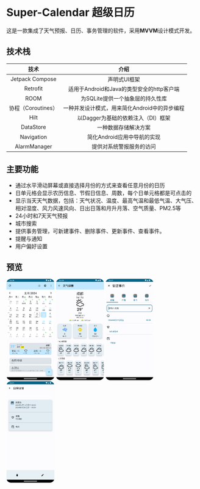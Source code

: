# Super-Calendar 超级日历

这是一款集成了天气预报、日历、事务管理的软件，采用**MVVM**设计模式开发。

## 技术栈

|        技术        |                     介绍                      |
| :----------------: | :-------------------------------------------: |
|  Jetpack Compose   |                 声明式UI框架                  |
|      Retrofit      |   适用于Android和Java的类型安全的http客户端   |
|        ROOM        |       为SQLite提供一个抽象层的持久性库        |
| 协程（Coroutines） | 一种并发设计模式，用来简化Android中的异步编程 |
|        Hilt        |      以Dagger为基础的依赖注入（DI）框架       |
|     DataStore      |             一种数据存储解决方案              |
|     Navigation     |          简化Android应用中导航的实现          |
|    AlarmManager    |           提供对系统警报服务的访问            |

## 主要功能

- 通过水平滑动屏幕或直接选择月份的方式来查看任意月份的日历
- 日单元格会显示农历信息、节假日信息、周数，每个日单元格都是可点击的
- 显示当天天气数据，包括：天气状况、温度、最高气温和最低气温、大气压、相对湿度、风力风速风向、日出日落和月升月落、空气质量、PM2.5等
- 24小时和7天天气预报
- 城市搜索
- 提供事务管理，可新建事件、删除事件、更新事件、查看事件。
- 提醒与通知
- 用户偏好设置

## 预览

<img src="https://github.com/1011Anonymous/Super-Calendar/blob/main/README%20Images/Screenshot_20240517_132936.png" alt="alt text" width="25%">  <img src="https://github.com/1011Anonymous/Super-Calendar/blob/main/README%20Images/Screenshot_20240517_132949.png" alt="alt text" width="25%">
<img src="https://github.com/1011Anonymous/Super-Calendar/blob/main/README%20Images/Screenshot_20240517_133140.png" alt="alt text" width="25%">  <img src="https://github.com/1011Anonymous/Super-Calendar/blob/main/README%20Images/Screenshot_20240517_133158.png" alt="alt text" width="25%">







